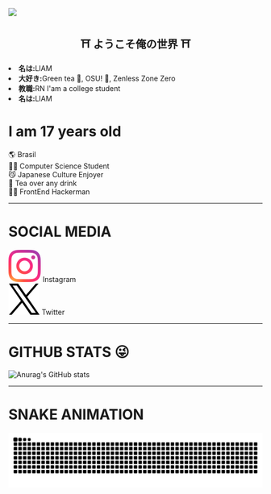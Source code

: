 <img
    src="https://capsule-render.vercel.app/api?type=waving&text=こんにちは%20みんな!&color=0:BDBED3,100:2c2e47&height=300"
  />

<!--ABOUT ME SECTION-->
<div>
    <h2 align="center"> ⛩ ようこそ俺の世界 ⛩</h2>
    <div align="center">
        <img src="" align="right">
    </div>
</div>
<li>
    <b>名は:</b>LIAM</li>
<li>
    <b>大好き:</b>Green tea 🍵, OSU! 🎹, Zenless Zone Zero </li>
<li>
    <b>教職:</b>RN I'am a college student</li>
<li>
    <b>名は:</b>LIAM</li>
 
# I am 17 years old

🌎 Brasil  
👨‍🎓 Computer Science Student  
😼 Japanese Culture Enjoyer  
🍵 Tea over any drink  
👨‍💻 FrontEnd Hackerman  

---

# SOCIAL MEDIA

[![Instagram](./assets/instagram-logo.png)](https://instagram.com) Instagram  
[![X (Twitter)](./assets/X-Logo.png)](https://x.com) Twitter  

---
# GITHUB STATS 😜
![Anurag's GitHub stats](https://github-readme-stats.vercel.app/api?username=SUGURU-Get0U&show_icons=true&theme=tokyonight)

---
# SNAKE ANIMATION

![snake gif](https://raw.githubusercontent.com/SUGURU-Get0U/SUGURU-Get0U/output/github-contribution-grid-snake.svg)
